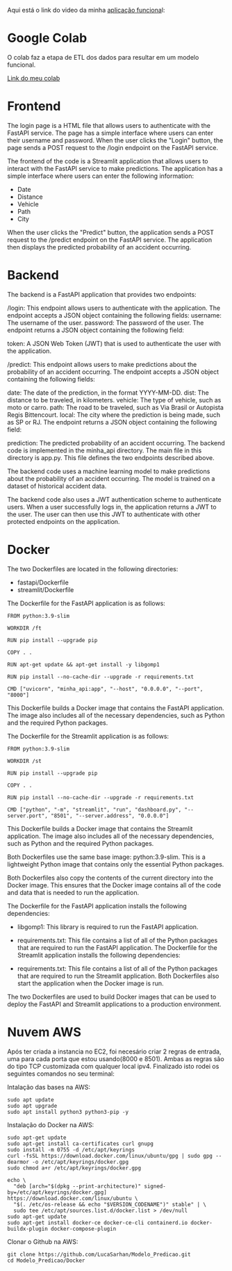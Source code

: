 Aqui está o link do video da minha [aplicação funciona](https://drive.google.com/file/d/1ZPoNSJUghJRKqL874aQGkZijAN0KskEF/view?usp=sharing)l:

# Google Colab

O colab faz a etapa de ETL dos dados para resultar em um modelo funcional.

[Link do meu colab](https://colab.research.google.com/drive/14lBdUNejKqsT8Vb8utNjR1Nbpsqdx9gG#scrollTo=xSIX0g0qHE26)

# Frontend

The login page is a HTML file that allows users to authenticate with the FastAPI service. The page has a simple interface where users can enter their username and password. When the user clicks the "Login" button, the page sends a POST request to the /login endpoint on the FastAPI service.

The frontend of the code is a Streamlit application that allows users to interact with the FastAPI service to make predictions. The application has a simple interface where users can enter the following information:

- Date
- Distance
- Vehicle
- Path
- City

When the user clicks the "Predict" button, the application sends a POST request to the /predict endpoint on the FastAPI service. The application then displays the predicted probability of an accident occurring.

# Backend

The backend is a FastAPI application that provides two endpoints:

/login: This endpoint allows users to authenticate with the application. The endpoint accepts a JSON object containing the following fields:
username: The username of the user.
password: The password of the user.
The endpoint returns a JSON object containing the following field:

token: A JSON Web Token (JWT) that is used to authenticate the user with the application.

/predict: This endpoint allows users to make predictions about the probability of an accident occurring. The endpoint accepts a JSON object containing the following fields:

date: The date of the prediction, in the format YYYY-MM-DD.
dist: The distance to be traveled, in kilometers.
vehicle: The type of vehicle, such as moto or carro.
path: The road to be traveled, such as Via Brasil or Autopista Regis Bittencourt.
local: The city where the prediction is being made, such as SP or RJ.
The endpoint returns a JSON object containing the following field:

prediction: The predicted probability of an accident occurring.
The backend code is implemented in the minha_api directory. The main file in this directory is app.py. This file defines the two endpoints described above.

The backend code uses a machine learning model to make predictions about the probability of an accident occurring. The model is trained on a dataset of historical accident data.

The backend code also uses a JWT authentication scheme to authenticate users. When a user successfully logs in, the application returns a JWT to the user. The user can then use this JWT to authenticate with other protected endpoints on the application.

# Docker

The two Dockerfiles are located in the following directories:

- fastapi/Dockerfile
- streamlit/Dockerfile

The Dockerfile for the FastAPI application is as follows:

```
FROM python:3.9-slim

WORKDIR /ft

RUN pip install --upgrade pip

COPY . .

RUN apt-get update && apt-get install -y libgomp1

RUN pip install --no-cache-dir --upgrade -r requirements.txt

CMD ["uvicorn", "minha_api:app", "--host", "0.0.0.0", "--port", "8000"]
```
This Dockerfile builds a Docker image that contains the FastAPI application. The image also includes all of the necessary dependencies, such as Python and the required Python packages.

The Dockerfile for the Streamlit application is as follows:

```
FROM python:3.9-slim

WORKDIR /st

RUN pip install --upgrade pip

COPY . .

RUN pip install --no-cache-dir --upgrade -r requirements.txt

CMD ["python", "-m", "streamlit", "run", "dashboard.py", "--server.port", "8501", "--server.address", "0.0.0.0"]
```

This Dockerfile builds a Docker image that contains the Streamlit application. The image also includes all of the necessary dependencies, such as Python and the required Python packages.

Both Dockerfiles use the same base image: python:3.9-slim. This is a lightweight Python image that contains only the essential Python packages.

Both Dockerfiles also copy the contents of the current directory into the Docker image. This ensures that the Docker image contains all of the code and data that is needed to run the application.

The Dockerfile for the FastAPI application installs the following dependencies:

- libgomp1: This library is required to run the FastAPI application.
- requirements.txt: This file contains a list of all of the Python packages that are required to run the FastAPI application.
The Dockerfile for the Streamlit application installs the following dependencies:

- requirements.txt: This file contains a list of all of the Python packages that are required to run the Streamlit application.
Both Dockerfiles also start the application when the Docker image is run.

The two Dockerfiles are used to build Docker images that can be used to deploy the FastAPI and Streamlit applications to a production environment.

# Nuvem AWS

Após ter criada a instancia no EC2, foi necesário criar 2 regras de entrada, uma para cada porta que estou usando(8000 e 8501). Ambas as regras são do tipo TCP customizada com qualquer local ipv4. Finalizado isto rodei os seguintes comandos no seu terminal:

Intalação das bases na AWS:
```
sudo apt update
sudo apt upgrade
sudo apt install python3 python3-pip -y
```

Instalação do Docker na AWS:
```
sudo apt-get update
sudo apt-get install ca-certificates curl gnupg
sudo install -m 0755 -d /etc/apt/keyrings
curl -fsSL https://download.docker.com/linux/ubuntu/gpg | sudo gpg --dearmor -o /etc/apt/keyrings/docker.gpg
sudo chmod a+r /etc/apt/keyrings/docker.gpg

echo \
  "deb [arch="$(dpkg --print-architecture)" signed-by=/etc/apt/keyrings/docker.gpg] https://download.docker.com/linux/ubuntu \
  "$(. /etc/os-release && echo "$VERSION_CODENAME")" stable" | \
  sudo tee /etc/apt/sources.list.d/docker.list > /dev/null
sudo apt-get update
sudo apt-get install docker-ce docker-ce-cli containerd.io docker-buildx-plugin docker-compose-plugin
```

Clonar o Github na AWS:
```
git clone https://github.com/LucaSarhan/Modelo_Predicao.git
cd Modelo_Predicao/Docker
```
